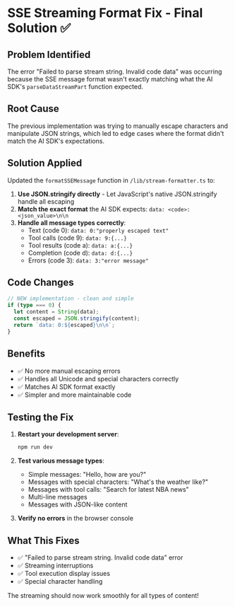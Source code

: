# SSE Streaming Format Fix - Final Solution ✅

## Problem Identified
The error "Failed to parse stream string. Invalid code data" was occurring because the SSE message format wasn't exactly matching what the AI SDK's `parseDataStreamPart` function expected.

## Root Cause
The previous implementation was trying to manually escape characters and manipulate JSON strings, which led to edge cases where the format didn't match the AI SDK's expectations.

## Solution Applied
Updated the `formatSSEMessage` function in `/lib/stream-formatter.ts` to:

1. **Use JSON.stringify directly** - Let JavaScript's native JSON.stringify handle all escaping
2. **Match the exact format** the AI SDK expects: `data: <code>:<json_value>\n\n`
3. **Handle all message types correctly**:
   - Text (code 0): `data: 0:"properly escaped text"`
   - Tool calls (code 9): `data: 9:{...}`
   - Tool results (code a): `data: a:{...}`
   - Completion (code d): `data: d:{...}`
   - Errors (code 3): `data: 3:"error message"`

## Code Changes
```typescript
// NEW implementation - clean and simple
if (type === 0) {
  let content = String(data);
  const escaped = JSON.stringify(content);
  return `data: 0:${escaped}\n\n`;
}
```

## Benefits
- ✅ No more manual escaping errors
- ✅ Handles all Unicode and special characters correctly
- ✅ Matches AI SDK format exactly
- ✅ Simpler and more maintainable code

## Testing the Fix
1. **Restart your development server**:
   ```bash
   npm run dev
   ```

2. **Test various message types**:
   - Simple messages: "Hello, how are you?"
   - Messages with special characters: "What's the weather like?"
   - Messages with tool calls: "Search for latest NBA news"
   - Multi-line messages
   - Messages with JSON-like content

3. **Verify no errors** in the browser console

## What This Fixes
- ✅ "Failed to parse stream string. Invalid code data" error
- ✅ Streaming interruptions
- ✅ Tool execution display issues
- ✅ Special character handling

The streaming should now work smoothly for all types of content!
